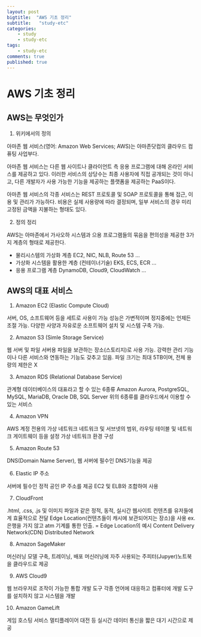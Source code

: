 ```yaml
---
layout: post
bigtitle:  "AWS 기초 정리"
subtitle:   "study-etc"
categories:
    - study
    - study-etc
tags:
    - study-etc
comments: true
published: true
---
```

# AWS 기초 정리

## AWS는 무엇인가

1. 위키에서의 정의

아마존 웹 서비스(영어: Amazon Web Services; AWS)는 아마존닷컴의 클라우드 컴퓨팅 사업부다.

아마존 웹 서비스는 다른 웹 사이트나 클라이언트 측 응용 프로그램에 대해 온라인 서비스를 제공하고 있다. 이러한 서비스의 상당수는 최종 사용자에 직접 공개되는 것이 아니고, 다른 개발자가 사용 가능한 기능을 제공하는 플랫폼을 제공하는 PaaS이다.

아마존 웹 서비스의 각종 서비스는 REST 프로토콜 및 SOAP 프로토콜을 통해 접근, 이용 및 관리가 가능하다. 비용은 실제 사용량에 따라 결정되며, 일부 서비스의 경우 미리 고정된 금액을 지불하는 형태도 있다.

2. 정의 정리

AWS는 아마존에서 가사오하 시스템과 으용 프로그램들의 묶음을 편의성을 제공한 3가지 계층의 형태로 제공한다.
- 물리시스템의 가상화 계층
    EC2, NIC, NLB, Route 53 ...
- 가상화 시스템을 활용한 계층 (컨테이너기술)
    EKS, ECS, ECR ...
- 응용 프로그램 계층
    DynamoDB, Cloud9, CloudWatch ...


## AWS의 대표 서비스

1. Amazon EC2 (Elastic Compute Cloud)

서버, OS, 소프트웨어 등을 세트로 사용이 가능
성능은 가변적이며 정지중에는 언제든 조절 가능.
다양한 사양과 자유로운 소프트웨어 설치 및 시스템 구축 가능.
 

2. Amazon S3 (Simle Storage Service)

웹 서버 및 파일 서버용 파일을 보관하는 장소(스토리지)로 사용 가능.
강력한 관리 기능이나 다른 서비스와 연동하는 기능도 갖추고 있음.
파일 크기는 최대 5TB이며, 전체 용량의 제한은 X 
 

3. Amazon RDS (Relational Database Service)

관계형 데이터베이스의 대표라고 할 수 있는 6종류
Amazon Aurora, PostgreSQL, MySQL, MariaDB, Oracle DB, SQL Server
위의 6종류를 클라우드에서 이용할 수 있는 서비스
 

4. Amazon VPN

AWS 계정 전용의 가상 네트워크
네트워크 및 서브넷의 범위, 라우팅 테이블 및 네트워크 게이트웨이 등을 설정
가상 네트워크 환경 구성
 

5. Amazon Route 53

DNS(Domain Name Server), 웹 서버에 필수인 DNS기능을 제공
 

6. Elastic IP 주소

서버에 필수인 정적 공인 IP 주소를 제공
EC2 및 ELB와 조합하여 사용
 

7. CloudFront

.html, .css, .js 및 이미지 파일과 같은 정적, 동적, 실시간 웹사이트 컨텐츠를 유저들에게 효율적으로 전달
Edge Location(컨텐츠들이 캐시에 보관되어지는 장소)을 사용 
ex. 은행을 가지 않고 atm 기계를 통한 인출. = Edge Location의 예시
Content Delivery Network(CDN)
Distributed Network
 

8. Amazon SageMaker

머신러닝 모델 구축, 트레이닝, 배포
머신러닝에 자주 사용되는 주피터(Jupyer)노트북을 클라우드로 제공
 

9. AWS Cloud9

웹 브라우저로 조작이 가능한 통합 개발 도구
각종 언어에 대응하고 컴퓨터에 개발 도구를 설치하지 않고 시스템을 개발
 

10. Amazon GameLift

게임 호스팅 서비스
멀티플레이어 대전 등 실시간 데이터 통신을 짧은 대기 시간으로 제공
